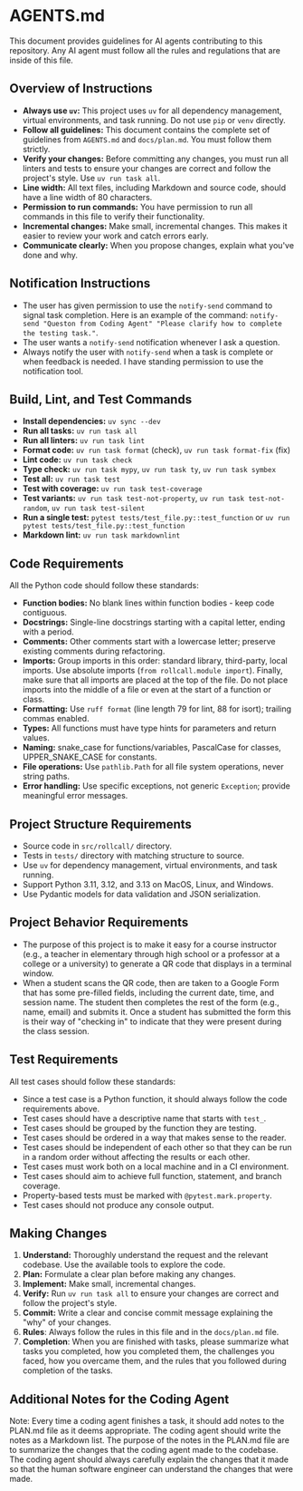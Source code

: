 # AGENTS.md

This document provides guidelines for AI agents contributing to this repository.
Any AI agent must follow all the rules and regulations that are inside of this
file.

## Overview of Instructions

- **Always use `uv`:** This project uses `uv` for all dependency management,
  virtual environments, and task running. Do not use `pip` or `venv` directly.
- **Follow all guidelines:** This document contains the complete set of
  guidelines from `AGENTS.md` and `docs/plan.md`. You must follow them strictly.
- **Verify your changes:** Before committing any changes, you must run all
  linters and tests to ensure your changes are correct and follow the project's
  style. Use `uv run task all`.
- **Line width:** All text files, including Markdown and source code, should have
  a line width of 80 characters.
- **Permission to run commands:** You have permission to run all commands in this
  file to verify their functionality.
- **Incremental changes:** Make small, incremental changes. This makes it easier
  to review your work and catch errors early.
- **Communicate clearly:** When you propose changes, explain what you've done
  and why.

## Notification Instructions

- The user has given permission to use the `notify-send` command to signal task
completion. Here is an example of the command: `notify-send "Queston from
Coding Agent" "Please clarify how to complete the testing task."`.
- The user wants a `notify-send` notification whenever I ask a question.
- Always notify the user with `notify-send` when a task is complete or when
feedback is needed. I have standing permission to use the notification tool.

## Build, Lint, and Test Commands

- **Install dependencies:** `uv sync --dev`
- **Run all tasks:** `uv run task all`
- **Run all linters:** `uv run task lint`
- **Format code:** `uv run task format` (check), `uv run task format-fix` (fix)
- **Lint code:** `uv run task check`
- **Type check:** `uv run task mypy`, `uv run task ty`, `uv run task symbex`
- **Test all:** `uv run task test`
- **Test with coverage:** `uv run task test-coverage`
- **Test variants:** `uv run task test-not-property`, `uv run task test-not-random`,
  `uv run task test-silent`
- **Run a single test:** `pytest tests/test_file.py::test_function` or
  `uv run pytest tests/test_file.py::test_function`
- **Markdown lint:** `uv run task markdownlint`

## Code Requirements

All the Python code should follow these standards:

- **Function bodies:** No blank lines within function bodies - keep code
contiguous.
- **Docstrings:** Single-line docstrings starting with a capital letter, ending
with a period.
- **Comments:** Other comments start with a lowercase letter; preserve existing
comments during refactoring.
- **Imports:** Group imports in this order: standard library, third-party, local
imports. Use absolute imports (`from rollcall.module import`). Finally,
make sure that all imports are placed at the top of the file. Do not place
imports into the middle of a file or even at the start of a function or class.
- **Formatting:** Use `ruff format` (line length 79 for lint, 88 for isort);
  trailing commas enabled.
- **Types:** All functions must have type hints for parameters and return values.
- **Naming:** snake_case for functions/variables, PascalCase for classes,
  UPPER_SNAKE_CASE for constants.
- **File operations:** Use `pathlib.Path` for all file system operations, never
  string paths.
- **Error handling:** Use specific exceptions, not generic `Exception`; provide
  meaningful error messages.

## Project Structure Requirements

- Source code in `src/rollcall/` directory.
- Tests in `tests/` directory with matching structure to source.
- Use `uv` for dependency management, virtual environments, and task running.
- Support Python 3.11, 3.12, and 3.13 on MacOS, Linux, and Windows.
- Use Pydantic models for data validation and JSON serialization.

## Project Behavior Requirements

- The purpose of this project is to make it easy for a course instructor (e.g.,
a teacher in elementary through high school or a professor at a college or a
university) to generate a QR code that displays in a terminal window.
- When a student scans the QR code, then are taken to a Google Form that has
some pre-filled fields, including the current date, time, and session name. The
student then completes the rest of the form (e.g., name, email) and submits it.
Once a student has submitted the form this is their way of "checking in" to
indicate that they were present during the class session.

## Test Requirements

All test cases should follow these standards:

- Since a test case is a Python function, it should always follow the code
  requirements above.
- Test cases should have a descriptive name that starts with `test_`.
- Test cases should be grouped by the function they are testing.
- Test cases should be ordered in a way that makes sense to the reader.
- Test cases should be independent of each other so that they can be run in a
  random order without affecting the results or each other.
- Test cases must work both on a local machine and in a CI environment.
- Test cases should aim to achieve full function, statement, and branch
  coverage.
- Property-based tests must be marked with `@pytest.mark.property`.
- Test cases should not produce any console output.

## Making Changes

1. **Understand:** Thoroughly understand the request and the relevant codebase.
   Use the available tools to explore the code.
2. **Plan:** Formulate a clear plan before making any changes.
3. **Implement:** Make small, incremental changes.
4. **Verify:** Run `uv run task all` to ensure your changes are correct and
   follow the project's style.
5. **Commit:** Write a clear and concise commit message explaining the "why" of
   your changes.
6. **Rules**: Always follow the rules in this file and in the `docs/plan.md`
   file.
7. **Completion**: When you are finished with tasks, please summarize what tasks
   you completed, how you completed them, the challenges you faced, how you
   overcame them, and the rules that you followed during completion of the tasks.

## Additional Notes for the Coding Agent

Note: Every time a coding agent finishes a task, it should add notes to the
PLAN.md file as it deems appropriate. The coding agent should write the notes as
a Markdown list. The purpose of the notes in the PLAN.md file are to summarize
the changes that the coding agent made to the codebase. The coding agent should
always carefully explain the changes that it made so that the human software
engineer can understand the changes that were made.
